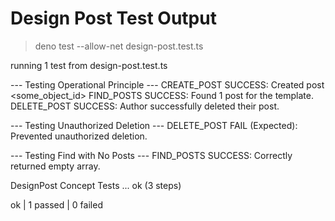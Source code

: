 # Design Post Test Output


> deno test --allow-net design-post.test.ts

running 1 test from design-post.test.ts

--- Testing Operational Principle ---
CREATE_POST SUCCESS: Created post <some_object_id>
FIND_POSTS SUCCESS: Found 1 post for the template.
DELETE_POST SUCCESS: Author successfully deleted their post.

--- Testing Unauthorized Deletion ---
DELETE_POST FAIL (Expected): Prevented unauthorized deletion.

--- Testing Find with No Posts ---
FIND_POSTS SUCCESS: Correctly returned empty array.

DesignPost Concept Tests ... ok (3 steps)

ok | 1 passed | 0 failed